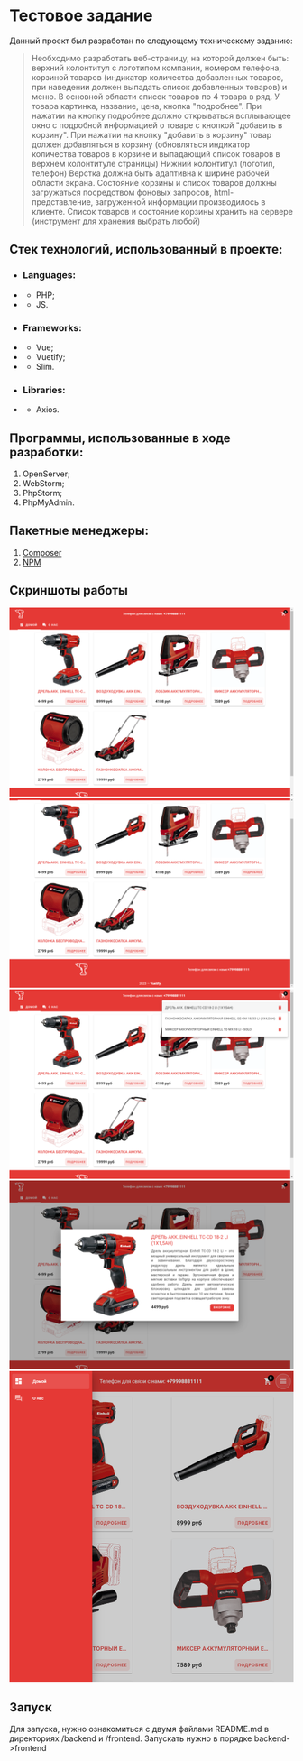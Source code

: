 # Тестовое задание

Данный проект был разработан по следующему техническому заданию:
>Необходимо разработать веб-страницу, на которой должен быть:
верхний колонтитул с логотипом компании, номером телефона, корзиной товаров (индикатор количества добавленных товаров, при наведении должен выпадать список добавленных товаров) и меню.
В основной области список товаров по 4 товара в ряд. У товара картинка, название, цена, кнопка "подробнее". При нажатии на кнопку подробнее должно открываться всплывающее окно с подробной информацией о товаре с кнопкой "добавить в корзину". При нажатии на кнопку "добавить в корзину" товар должен добавляться в корзину (обновляться индикатор количества товаров в корзине и выпадающий список товаров в верхнем колонтитуле страницы)
Нижний колонтитул (логотип, телефон)
Верстка должна быть адаптивна к ширине рабочей области экрана.
Cостояние корзины и список товаров должны загружаться посредством фоновых запросов, html-представление, загруженной информации производилось в клиенте. Список товаров и состояние корзины хранить на сервере (инструмент для хранения выбрать любой)

## Стек технологий, использованный в проекте:
- ### Languages:
- - PHP;
- - JS.
- ### Frameworks:
- - Vue;
- - Vuetify;
- - Slim.
- ### Libraries:
- - Axios.

## Программы, использованные в ходе разработки:
1. OpenServer;
2. WebStorm;
3. PhpStorm;
4. PhpMyAdmin.

## Пакетные менеджеры:
1. [Composer](https://getcomposer.org/)
2. [NPM](https://www.npmjs.com/)

## Скриншоты работы
![Главная страница](/screenshots/screenshot1.png)
![Продолжение главной страницы](/screenshots/screenshot2.png)
![Корзина товаров](/screenshots/screenshot3.png)
![Подробное описание товара](/screenshots/screenshot4.png)
![Меню мобильной версии](/screenshots/screenshot5.png)

## Запуск
Для запуска, нужно ознакомиться с двумя файлами README.md в директориях /backend и /frontend. Запускать нужно в порядке backend->frontend